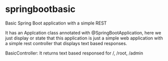 # springbootbasic
Basic Spring Boot application with a simple REST 

It has an Applcation class annotated with @SpringBootApplication, here we just display or state that this application is just a simple web application with a simple rest controller that displays text based responses.

BasicController: It returns text based responsed for /, /root, /admin
